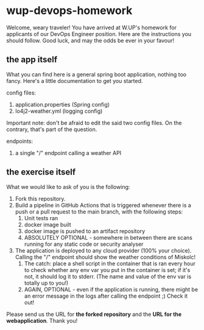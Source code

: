 # wup-devops-homework

Welcome, weary traveler! You have arrived at W.UP's homework for applicants of our DevOps Engineer position. Here are the instructions you should follow. Good luck, and may the odds be ever in your favour!

## the app itself

What you can find here is a general spring boot application, nothing too fancy. Here's a little documentation to get you started.

config files:

1. application.properties (Spring config)
2. lo4j2-weather.yml (logging config)

Important note: don't be afraid to edit the said two config files. On the contrary, that's part of the question.

endpoints:

1. a single "/" endpoint calling a weather API

## the exercise itself

What we would like to ask of you is the following:

1. Fork this repository.
2. Build a pipeline in GitHub Actions that is triggered whenever there is a push or a pull request to the main branch, with the following steps:
   1. Unit tests ran
   2. docker image built
   3. docker image is pushed to an artifact repository
   4. ABSOLUTELY OPTIONAL - somewhere in between there are scans running for any static code or security analyser
3. The application is deployed to any cloud provider (100% your choice). Calling the "/" endpoint should show the weather conditions of Miskolc!
   1. The catch: place a shell script in the container that is ran every hour to check whether any env var you put in the container is set; if it's not, it should log it to stderr. (The name and value of the env var is totally up to you!)
   2. AGAIN, OPTIONAL - even if the application is running, there might be an error message in the logs after calling the endpoint ;) Check it out!

Please send us the URL for **the forked repository** and the **URL for the webapplication**.
Thank you!
